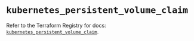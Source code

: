 # `kubernetes_persistent_volume_claim`

Refer to the Terraform Registry for docs: [`kubernetes_persistent_volume_claim`](https://registry.terraform.io/providers/hashicorp/kubernetes/2.31.0/docs/resources/persistent_volume_claim).
